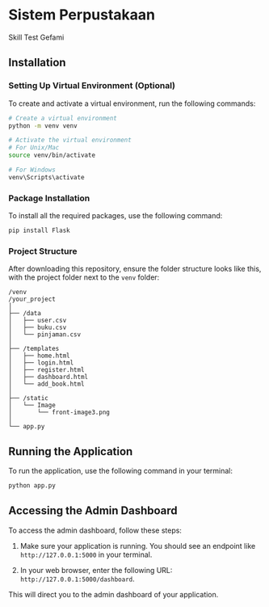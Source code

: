 # Sistem Perpustakaan
Skill Test Gefami

## Installation

### Setting Up Virtual Environment (Optional)

To create and activate a virtual environment, run the following commands:

```bash
# Create a virtual environment
python -m venv venv

# Activate the virtual environment
# For Unix/Mac
source venv/bin/activate  

# For Windows
venv\Scripts\activate  
```

### Package Installation

To install all the required packages, use the following command:

```bash
pip install Flask
```

### Project Structure

After downloading this repository, ensure the folder structure looks like this, with the project folder next to the `venv` folder:

```
/venv
/your_project
│
├── /data
│   ├── user.csv
│   ├── buku.csv
│   └── pinjaman.csv
│
├── /templates
│   ├── home.html
│   ├── login.html
│   ├── register.html
│   ├── dashboard.html
│   └── add_book.html
│
├── /static
│   └── Image
│       └── front-image3.png
│
└── app.py
```

## Running the Application

To run the application, use the following command in your terminal:

```bash
python app.py
```

## Accessing the Admin Dashboard

To access the admin dashboard, follow these steps:

1. Make sure your application is running. You should see an endpoint like `http://127.0.0.1:5000` in your terminal.
   
2. In your web browser, enter the following URL: `http://127.0.0.1:5000/dashboard`.

This will direct you to the admin dashboard of your application.
